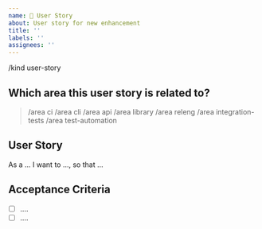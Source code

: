 ```yaml
---
name: 📝 User Story
about: User story for new enhancement
title: ''
labels: ''
assignees: ''
---
```


/kind user-story

## Which area this user story is related to?

<!--
    Uncomment appropriate `/area` lines, and delete the rest.
    For example, `> /area api` would simply become: `/area api`
-->

> /area ci
> /area cli
> /area api
> /area library
> /area releng
> /area integration-tests
> /area test-automation

## User Story

As a ... I want to ..., so that ...

## Acceptance Criteria

<!--
    Decide which specific steps need to be completed, outline subtasks.
-->
- [ ] ....
- [ ] ....
